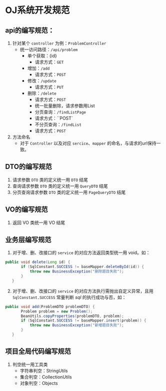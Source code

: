 # OJ系统开发规范

## api的编写规范：
1. 针对某个 `controller` 为例：`ProblemController`
    - 统一访问路径：`/api/problem`
        + 单个获取：{id}
            + 请求方式：`GET`
        + 增加：`/add`
            + 请求方式：`POST`
        + 修改：`/update`
            + 请求方式：`PUT`
        + 删除：`/delete`
            + 请求方式：`POST`
            + 统一批量删除，请求参数用List
            + 分页查询：`/findListPage`
            + 请求方式：``POST`
            + 不分页查询：`/findList`
            + 请求方式：`POST`
2. 方法命名
    - 对于 `Controller` 以及对应 `sercice`、`mapper` 的命名，与请求的url保持一致。

## DTO的编写规范

1. 请求参数 `DTO` 类的定义统一用 `DTO` 结尾
2. 查询请求参数 `DTO` 类的定义统一用 `QueryDTO` 结尾
3. 分页查询请求参数 `DTO` 类的定义统一用 `PageQueryDTO` 结尾

## VO的编写规范

1. 返回 VO 类统一用 VO 结尾

## 业务层编写规范

1. 对于增、删、改接口的 `service` 的对应方法返回类型统一用 void。如：
 ```java
public void delete(Long id) {
        if (SqlConstant.SUCCESS != baseMapper.deleteById(id)) {
            throw new BusinessException("删除题目失败");
        }
    }
 ```
2. 对于增、删、改接口的 `service` 的对应方法执行需抛出自定义异常，且用 `SqlConstant.SUCCESS` 常量判断 $sql$ 的执行成功与否，如：
 ```java
public void add(ProblemDTO problemDTO) {
        Problem problem = new Problem();
        BeanUtils.copyProperties(problemDTO, problem);
        if (SqlConstant.SUCCESS != baseMapper.insert(problem)) {
            throw new BusinessException("新增题目失败");
        }
    }
 ```

## 项目全局代码编写规范

1. 判空统一用工具类
    - 字符串判空：StringUtils
    - 集合判空：CollectionUtils
    - 对象判空：Objects
              

